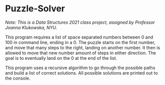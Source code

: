 # Puzzle-Solver

_Note: This is a Data Structures 2021 class project, assigned by Professor Joanna Klukowska, NYU._

This program requires a list of space separated numbers between 0 and 100 in command line,
ending in a 0. 
The puzzle starts on the first number, and move that many steps to the right, landing on
another number. It then is allowed to move that new number amount of steps in either direction.
The goal is to eventually land on the 0 at the end of the list. 

This program uses a recursive algorithm to go through the possible paths and build a list of correct solutions.
All possible solutions are printed out to the console.
